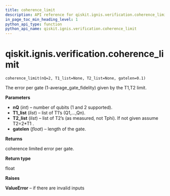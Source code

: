 ```yaml
---
title: coherence_limit
description: API reference for qiskit.ignis.verification.coherence_limit
in_page_toc_min_heading_level: 1
python_api_type: function
python_api_name: qiskit.ignis.verification.coherence_limit
---
```


<span id="qiskit-ignis-verification-coherence-limit" />

# qiskit.ignis.verification.coherence\_limit

<span id="qiskit.ignis.verification.coherence_limit" />

`coherence_limit(nQ=2, T1_list=None, T2_list=None, gatelen=0.1)`

The error per gate (1-average\_gate\_fidelity) given by the T1,T2 limit.

**Parameters**

*   **nQ** (*int*) – number of qubits (1 and 2 supported).
*   **T1\_list** (*list*) – list of T1’s (Q1,…,Qn).
*   **T2\_list** (*list*) – list of T2’s (as measured, not Tphi). If not given assume T2=2\*T1 .
*   **gatelen** (*float*) – length of the gate.

**Returns**

coherence limited error per gate.

**Return type**

float

**Raises**

**ValueError** – if there are invalid inputs

